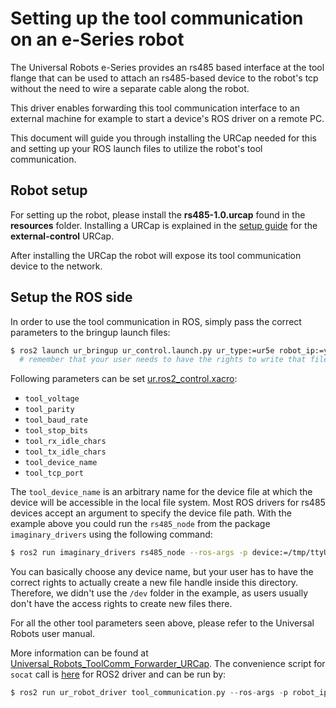 # Setting up the tool communication on an e-Series robot
The Universal Robots e-Series provides an rs485 based interface at the tool flange that can be used
to attach an rs485-based device to the robot's tcp without the need to wire a separate cable along
the robot.

This driver enables forwarding this tool communication interface to an external machine for example
to start a device's ROS driver on a remote PC.

This document will guide you through installing the URCap needed for this and setting up your ROS
launch files to utilize the robot's tool communication.

## Robot setup
For setting up the robot, please install the **rs485-1.0.urcap** found in the **resources** folder.
Installing a URCap is explained in the [setup guide](install_urcap_e_series.md) for the **external-control** URCap.

After installing the URCap the robot will expose its tool communication device to the network.

## Setup the ROS side
In order to use the tool communication in ROS, simply pass the correct parameters to the bringup
launch files:

```bash
$ ros2 launch ur_bringup ur_control.launch.py ur_type:=ur5e robot_ip:=yyy.yyy.yyy.yyy use_tool_communication:=true use_fake_hardware:=false launch_rviz:=false
  # remember that your user needs to have the rights to write that file handle to /tmp/ttyUR
```

Following parameters can be set [ur.ros2_control.xacro](../../ur_description/urdf/ur.ros2_control.xacro):
- `tool_voltage`
- `tool_parity`
- `tool_baud_rate`
- `tool_stop_bits`
- `tool_rx_idle_chars`
- `tool_tx_idle_chars`
- `tool_device_name`
- `tool_tcp_port`

The `tool_device_name` is an arbitrary name for the device file at which the device will be
accessible in the local file system. Most ROS drivers for rs485 devices accept an argument to
specify the device file path. With the example above you could run the `rs485_node` from the package
`imaginary_drivers` using the following command:

```bash
$ ros2 run imaginary_drivers rs485_node --ros-args -p device:=/tmp/ttyUR

```

You can basically choose any device name, but your user has to have the correct rights to actually
create a new file handle inside this directory. Therefore, we didn't use the `/dev` folder in the
example, as users usually don't have the access rights to create new files there.

For all the other tool parameters seen above, please refer to the Universal Robots user manual.

More information can be found at [Universal_Robots_ToolComm_Forwarder_URCap](https://github.com/UniversalRobots/Universal_Robots_ToolComm_Forwarder_URCap).
The convenience script for `socat` call is [here](../scripts/tool_communication.py) for ROS2 driver and can be run by:
```asm
$ ros2 run ur_robot_driver tool_communication.py --ros-args -p robot_ip:=192.168.56.101 -p device_name:=/tmp/ttyUR

```